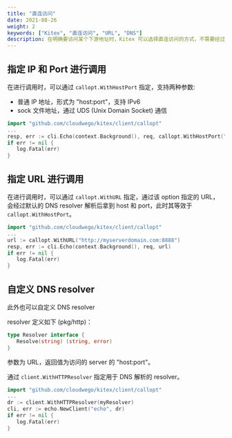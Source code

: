```yaml
---
title: "直连访问"
date: 2021-08-26
weight: 2
keywords: ["Kitex", "直连访问", "URL", "DNS"]
description: 在明确要访问某个下游地址时，Kitex 可以选择直连访问的方式，不需要经过服务发现。
---
```


## 指定 IP 和 Port 进行调用

在进行调用时，可以通过 `callopt.WithHostPort` 指定，支持两种参数:

- 普通 IP 地址，形式为 "host:port"，支持 IPv6
- sock 文件地址，通过 UDS (Unix Domain Socket) 通信

```go
import "github.com/cloudwego/kitex/client/callopt"
...
resp, err := cli.Echo(context.Background(), req, callopt.WithHostPort("127.0.0.1:8888"))
if err != nil {
   log.Fatal(err)
}

```



## 指定 URL 进行调用

在进行调用时，可以通过 `callopt.WithURL` 指定，通过该 option 指定的 URL，会经过默认的 DNS resolver 解析后拿到 host 和 port，此时其等效于 `callopt.WithHostPort`。

```go
import "github.com/cloudwego/kitex/client/callopt"
...
url := callopt.WithURL("http://myserverdomain.com:8888")
resp, err := cli.Echo(context.Background(), req, url)
if err != nil {
   log.Fatal(err)
}
```



## 自定义 DNS resolver

此外也可以自定义 DNS resolver

resolver 定义如下 (pkg/http)：

```go
type Resolver interface {
   Resolve(string) (string, error)
}
```

参数为 URL，返回值为访问的 server 的 "host:port"。



通过 `client.WithHTTPResolver` 指定用于 DNS 解析的 resolver。



```go
import "github.com/cloudwego/kitex/client/callopt"
...
dr := client.WithHTTPResolver(myResolver)
cli, err := echo.NewClient("echo", dr)
if err != nil {
   log.Fatal(err)
}
```

